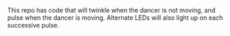 This repo has code that will twinkle when the dancer is not moving, and pulse when the dancer is moving. Alternate LEDs will
also light up on each successive pulse.
